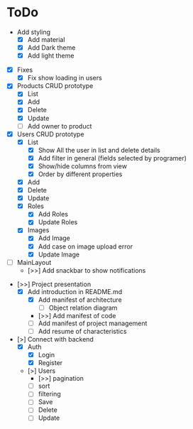 # ToDo

- Add styling
  - [X] Add material
  - [X] Add Dark theme
  - [X] Add light theme

- [X] Fixes
  - [X] Fix show loading in users

- [X] Products CRUD prototype
  - [X] List
  - [X] Add
  - [X] Delete
  - [X] Update
  - [ ] Add owner to product

- [X] Users CRUD prototype
  - [X] List
    - [X] Show All the user in list and delete details
    - [X] Add filter in general (fields selected by programer)
    - [X] Show/hide columns from view
    - [X] Order by different properties
  - [X] Add
  - [X] Delete
  - [X] Update
  - [X] Roles
    - [X] Add Roles
    - [X] Update Roles
  - [X] Images
    - [X] Add Image
    - [X] Add case on image upload error
    - [X] Update Image

- [ ] MainLayout
  - [>>] Add snackbar to show notifications

- [>>] Project presentation
  - [X] Add introduction in README.md
    - [X] Add manifest of architecture
      - [ ] Object relation diagram
    - [>>] Add manifest of code
    - [ ] Add manifest of project management
    - [ ] Add resume of characteristics

- [>] Connect with backend
  - [X] Auth
    - [X] Login
    - [X] Register
  - [>] Users
    - [>>] pagination
    - [ ] sort
    - [ ] filtering
    - [ ] Save
    - [ ] Delete
    - [ ] Update
